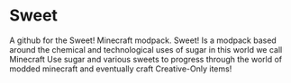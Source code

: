 # Sweet
A github for the Sweet! Minecraft modpack.
  Sweet! Is a modpack based around the chemical and technological uses of sugar in this world we call Minecraft
Use sugar and various sweets to progress through the world of modded minecraft and eventually craft Creative-Only items!
